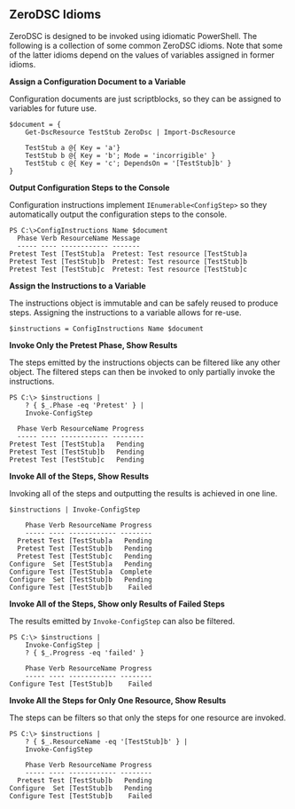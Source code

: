 ## ZeroDSC Idioms

ZeroDSC is designed to be invoked using idiomatic PowerShell.  The following is a collection of some common ZeroDSC idioms.  Note that some of the latter idioms depend on the values of variables assigned in former idioms.

**Assign a Configuration Document to a Variable**

Configuration documents are just scriptblocks, so they can be assigned to variables for future use.

	$document = {
	    Get-DscResource TestStub ZeroDsc | Import-DscResource
	
	    TestStub a @{ Key = 'a'}
	    TestStub b @{ Key = 'b'; Mode = 'incorrigible' }
	    TestStub c @{ Key = 'c'; DependsOn = '[TestStub]b' }
	}

**Output Configuration Steps to the Console**

Configuration instructions implement `IEnumerable<ConfigStep>` so they automatically output the configuration steps to the console.

	PS C:\>ConfigInstructions Name $document
	  Phase Verb ResourceName Message                           
	  ----- ---- ------------ -------                           
	Pretest Test [TestStub]a  Pretest: Test resource [TestStub]a
	Pretest Test [TestStub]b  Pretest: Test resource [TestStub]b
	Pretest Test [TestStub]c  Pretest: Test resource [TestStub]c

**Assign the Instructions to a Variable**

The instructions object is immutable and can be safely reused to produce steps.  Assigning the instructions to a variable allows for re-use.

	$instructions = ConfigInstructions Name $document

**Invoke Only the Pretest Phase, Show Results**

The steps emitted by the instructions objects can be filtered like any other object.  The filtered steps can then be invoked to only partially invoke the instructions.

	PS C:\> $instructions |
	    ? { $_.Phase -eq 'Pretest' } |
	    Invoke-ConfigStep

	  Phase Verb ResourceName Progress
	  ----- ---- ------------ --------
	Pretest Test [TestStub]a   Pending
	Pretest Test [TestStub]b   Pending
	Pretest Test [TestStub]c   Pending

**Invoke All of the Steps, Show Results**

Invoking all of the steps and outputting the results is achieved in one line.

	$instructions | Invoke-ConfigStep

	    Phase Verb ResourceName Progress
	    ----- ---- ------------ --------
	  Pretest Test [TestStub]a   Pending
	  Pretest Test [TestStub]b   Pending
	  Pretest Test [TestStub]c   Pending
	Configure  Set [TestStub]a   Pending
	Configure Test [TestStub]a  Complete
	Configure  Set [TestStub]b   Pending
	Configure Test [TestStub]b    Failed


**Invoke All of the Steps, Show only Results of Failed Steps**

The results emitted by `Invoke-ConfigStep` can also be filtered.

	PS C:\> $instructions |
	    Invoke-ConfigStep |
	    ? { $_.Progress -eq 'failed' }

	    Phase Verb ResourceName Progress
	    ----- ---- ------------ --------
	Configure Test [TestStub]b    Failed

**Invoke All the Steps for Only One Resource, Show Results**

The steps can be filters so that only the steps for one resource are invoked.

	PS C:\> $instructions |
	    ? { $_.ResourceName -eq '[TestStub]b' } |
	    Invoke-ConfigStep

	    Phase Verb ResourceName Progress
	    ----- ---- ------------ --------
	  Pretest Test [TestStub]b   Pending
	Configure  Set [TestStub]b   Pending
	Configure Test [TestStub]b    Failed
